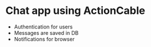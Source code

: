 
# Chat app using ActionCable

* Authentication for users
* Messages are saved in DB
* Notifications for browser
